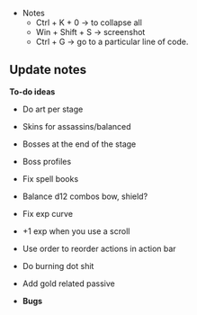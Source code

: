 - Notes
    - Ctrl + K + 0     -> to collapse all
    - Win + Shift + S  -> screenshot
    - Ctrl + G         -> go to a particular line of code.

**Update notes**
- 


**To-do ideas**
- Do art per stage
- Skins for assassins/balanced
- Bosses at the end of the stage
- Boss profiles
- Fix spell books
- Balance d12 combos bow, shield?
- Fix exp curve
- +1 exp when you use a scroll
- Use order to reorder actions in action bar
- Do burning dot shit
- Add gold related passive

- **Bugs**